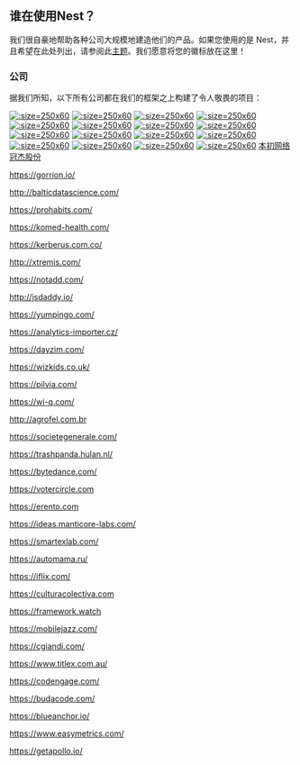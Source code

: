 ## 谁在使用Nest？

我们很自豪地帮助各种公司大规模地建造他们的产品。如果您使用的是 Nest，并且希望在此处列出，请参阅此[主题](https://github.com/nestjs/nest/issues/1006)。我们愿意将您的徽标放在这里！

### 公司
据我们所知，以下所有公司都在我们的框架之上构建了令人敬畏的项目：

[![](https://nestjs.com/img/valor-software.png ':size=250x60')](https://valor-software.com/)
[![](https://docs.nestjs.com/assets/logo/rewe.svg ':size=250x60')](https://rewe-digital.com/)
[![](https://docs.nestjs.com/assets/logo/roche-logo.png ':size=250x60')](https://roche.com/)
[![](https://docs.nestjs.com/assets/logo/adidas.svg ':size=250x60')](https://adidas.com/)
[![](https://docs.nestjs.com/assets/logo/capgemini.svg ':size=250x60')](https://capgemini.com/)
[![](https://nestjs.com/img/gojob-logo.png ':size=250x60')](https://gojob.com/)
[![](https://nestjs.com/img/neoteric.png ':size=250x60')](https://neoteric.eu/)
[![](https://docs.nestjs.com/assets/logo/trellis.png ':size=250x60')](https://trellis.org/)
[![](https://nestjs.com/img/scalio-logo.svg ':size=250x60')](https://scal.io/)
[![](https://nestjs.com/img/swingdev-logo.svg ':size=250x60')](https://swingdev.io/)
[![](https://docs.nestjs.com/assets/logo/architectnow.png ':size=250x60')](http://architectnow.net/)
[![](https://docs.nestjs.com/assets/logo/iflix.svg ':size=250x60')](https://www.iflix.com/)
[![](https://nestjs.com/img/genuinebee.svg ':size=250x60')](https://genuinebee.com/)
[![](https://docs.nestjs.com/assets/logo/run-players-league.png ':size=250x60')](https://runplayersleague.com/)
[![](https://docs.nestjs.com/assets/logo/yanrongyun.svg ':size=250x60')](http://www.yanrongyun.com/)
[![](https://docs.nestjs.com/assets/logo/sclable.svg ':size=250x60')](https://sclable.com/)
[本初网络](https://www.ibenchu.com)
[冠杰股份](#)

https://gorrion.io/    

http://balticdatascience.com/    

https://prohabits.com/    

https://komed-health.com/    

https://kerberus.com.co/    

http://xtremis.com/     

https://notadd.com/    

http://jsdaddy.io/     

https://yumpingo.com/    

https://analytics-importer.cz/    

https://dayzim.com/    

https://wizkids.co.uk/    

https://pilvia.com/    

https://wi-q.com/    

http://agrofel.com.br    

https://societegenerale.com/    

https://trashpanda.hulan.nl/    

https://bytedance.com/    

https://votercircle.com    

https://erento.com    

https://ideas.manticore-labs.com/    

https://smartexlab.com/    

https://automama.ru/    

https://iflix.com/    

https://culturacolectiva.com    

https://framework.watch    

https://mobilejazz.com/    

https://cgiandi.com/    

https://www.titlex.com.au/    

https://codengage.com/     

https://budacode.com/     

https://blueanchor.io/    

https://www.easymetrics.com/     

https://getapollo.io/    

